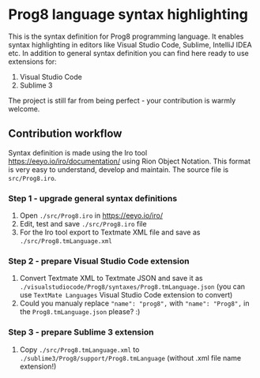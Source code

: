 # Prog8 language syntax highlighting

This is the syntax definition for Prog8 programming language. It enables syntax highlighting in editors like Visual Studio Code, Sublime, IntelliJ IDEA etc. 
In addition to general syntax definition you can find here ready to use extensions for:

1. Visual Studio Code
2. Sublime 3

The project is still far from being perfect - your contribution is warmly welcome.

## Contribution workflow

Syntax definition is made using the Iro tool https://eeyo.io/iro/documentation/ using Rion Object Notation. This format is very easy to understand, develop and maintain. The source file is `src/Prog8.iro`.

### Step 1 - upgrade general syntax definitions

1. Open `./src/Prog8.iro` in https://eeyo.io/iro/
2. Edit, test and save `./src/Prog8.iro` file
3. For the Iro tool export to Textmate XML file and save as `./src/Prog8.tmLanguage.xml`

### Step 2 - prepare Visual Studio Code extension

1. Convert Textmate XML to Textmate JSON and save it as `./visualstudiocode/Prog8/syntaxes/Prog8.tmLanguage.json` (you can use `TextMate Languages` Visual Studio Code extension to convert)
2. Could you manualy replace `"name": "prog8",` with `"name": "Prog8",` in the `Prog8.tmLanguage.json` please? :)

### Step 3 - prepare Sublime 3 extension

1. Copy `./src/Prog8.tmLanguage.xml` to `./sublime3/Prog8/support/Prog8.tmLanguage` (without .xml file name extension!)